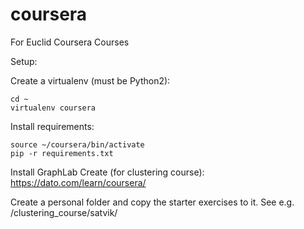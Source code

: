 # coursera
For Euclid Coursera Courses

Setup:

Create a virtualenv (must be Python2):

```
cd ~
virtualenv coursera
```

Install requirements:
```
source ~/coursera/bin/activate
pip -r requirements.txt
```

Install GraphLab Create (for clustering course):
https://dato.com/learn/coursera/

Create a personal folder and copy the starter exercises to it. See e.g. /clustering_course/satvik/
